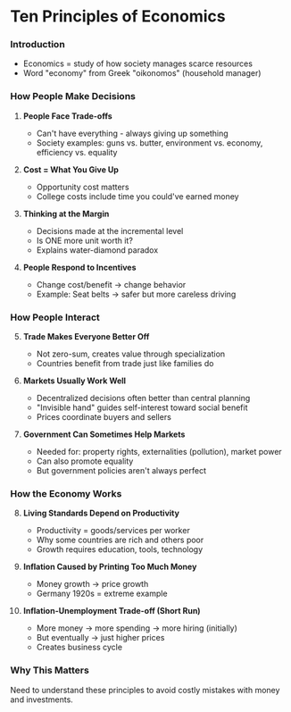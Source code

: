 # Ten Principles of Economics

### Introduction
- Economics = study of how society manages scarce resources
- Word "economy" from Greek "oikonomos" (household manager)

### How People Make Decisions
1. **People Face Trade-offs**
   - Can't have everything - always giving up something
   - Society examples: guns vs. butter, environment vs. economy, efficiency vs. equality

2. **Cost = What You Give Up**
   - Opportunity cost matters
   - College costs include time you could've earned money
   
3. **Thinking at the Margin**
   - Decisions made at the incremental level
   - Is ONE more unit worth it?
   - Explains water-diamond paradox

4. **People Respond to Incentives**
   - Change cost/benefit → change behavior
   - Example: Seat belts → safer but more careless driving

### How People Interact
5. **Trade Makes Everyone Better Off**
   - Not zero-sum, creates value through specialization
   - Countries benefit from trade just like families do

6. **Markets Usually Work Well**
   - Decentralized decisions often better than central planning
   - "Invisible hand" guides self-interest toward social benefit
   - Prices coordinate buyers and sellers

7. **Government Can Sometimes Help Markets**
   - Needed for: property rights, externalities (pollution), market power
   - Can also promote equality
   - But government policies aren't always perfect

### How the Economy Works
8. **Living Standards Depend on Productivity**
   - Productivity = goods/services per worker
   - Why some countries are rich and others poor
   - Growth requires education, tools, technology

9. **Inflation Caused by Printing Too Much Money**
   - Money growth → price growth
   - Germany 1920s = extreme example

10. **Inflation-Unemployment Trade-off (Short Run)**
    - More money → more spending → more hiring (initially)
    - But eventually → just higher prices
    - Creates business cycle

### Why This Matters
Need to understand these principles to avoid costly mistakes with money and investments.